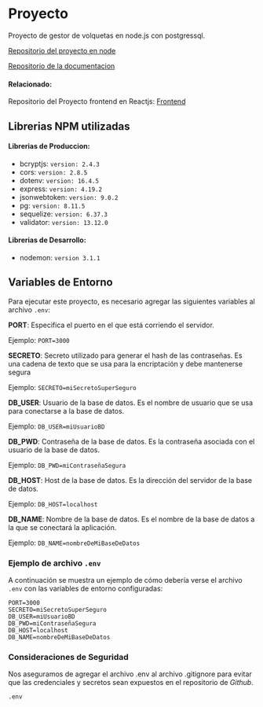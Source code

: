 # Proyecto

Proyecto de gestor de volquetas en node.js con postgressql.

[Repositorio del proyecto en node](https://github.com/gian-cavajani/volquetas)

[Repositorio de la documentacion](https://github.com/gian-cavajani/readme-volketas)

#### Relacionado:

Repositorio del Proyecto frontend en Reactjs: [Frontend](https://github.com/davidLB890/volquetasFront)

## Librerias NPM utilizadas

#### Librerias de Produccion:

-   bcryptjs: `version: 2.4.3`
-   cors: `version: 2.8.5`
-   dotenv: `version: 16.4.5`
-   express: `version: 4.19.2`
-   jsonwebtoken: `version: 9.0.2`
-   pg: `version: 8.11.5`
-   sequelize: `version: 6.37.3`
-   validator: `version: 13.12.0`

#### Librerias de Desarrollo:

-   nodemon: `version 3.1.1`

## Variables de Entorno

Para ejecutar este proyecto, es necesario agregar las siguientes variables al archivo `.env`:

**PORT**: Especifica el puerto en el que está corriendo el servidor.

Ejemplo: `PORT=3000`

**SECRETO**: Secreto utilizado para generar el hash de las contraseñas. Es una cadena de texto que se usa para la encriptación y debe mantenerse segura

Ejemplo: `SECRETO=miSecretoSuperSeguro`

**DB_USER**: Usuario de la base de datos. Es el nombre de usuario que se usa para conectarse a la base de datos.

Ejemplo: `DB_USER=miUsuarioBD`

**DB_PWD**: Contraseña de la base de datos. Es la contraseña asociada con el usuario de la base de datos.

Ejemplo: `DB_PWD=miContraseñaSegura`

**DB_HOST**: Host de la base de datos. Es la dirección del servidor de la base de datos.

Ejemplo: `DB_HOST=localhost`

**DB_NAME**: Nombre de la base de datos. Es el nombre de la base de datos a la que se conectará la aplicación.

Ejemplo: `DB_NAME=nombreDeMiBaseDeDatos`

### Ejemplo de archivo `.env`

A continuación se muestra un ejemplo de cómo debería verse el archivo `.env` con las variables de entorno configuradas:

```env
PORT=3000
SECRETO=miSecretoSuperSeguro
DB_USER=miUsuarioBD
DB_PWD=miContraseñaSegura
DB_HOST=localhost
DB_NAME=nombreDeMiBaseDeDatos
```

### Consideraciones de Seguridad

Nos aseguramos de agregar el archivo .env al archivo .gitignore para evitar que las credenciales y secretos sean expuestos en el repositorio de _Github_.

```gitignore
.env
```
